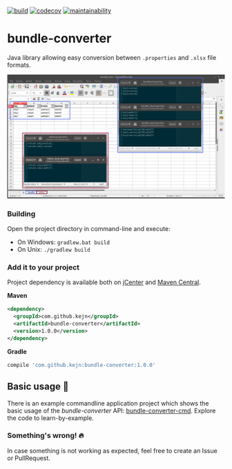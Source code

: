 [![build](https://travis-ci.org/kejn/bundle-converter.svg?branch=master)](https://travis-ci.org/kejn/bundle-converter)  [![codecov](https://codecov.io/gh/kejn/bundle-converter/branch/master/graph/badge.svg)](https://codecov.io/gh/kejn/bundle-converter) [![maintainability](https://api.codeclimate.com/v1/badges/e98cf222ee4e301b88be/maintainability)](https://codeclimate.com/github/kejn/bundle-converter/maintainability)

# bundle-converter
Java library allowing easy conversion between `.properties` and `.xlsx` file formats.

[![screen](img/screen.png)](img/screen.png)

### Building
Open the project directory in command-line and execute:
- On Windows: `gradlew.bat build`
- On Unix: `./gradlew build`

### Add it to your project
Project dependency is available both on [jCenter](https://bintray.com/kejn/maven2/bundle-converter) and [Maven Central](https://mvnrepository.com/artifact/com.github.kejn/bundle-converter).

**Maven**
```xml
<dependency>
  <groupId>com.github.kejn</groupId>
  <artifactId>bundle-converter</artifactId>
  <version>1.0.0</version>
</dependency>
```

**Gradle**
```groovy
compile 'com.github.kejn:bundle-converter:1.0.0'
```

## Basic usage :book:
There is an example commandline application  project which shows the basic usage of the *bundle-converter* API: [bundle-converter-cmd](https://github.com/kejn/bundle-converter-cmd). Explore the code to learn-by-example.

### Something's wrong! :fire:
In case something is not working as expected, feel free to create an Issue or PullRequest.
